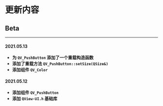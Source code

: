 # 更新内容

## Beta

---

#### 2021.05.13

- **为 `QV_PushButton` 添加了一个重载构造函数**
- **添加了重载方法 `QV_PushButton::setSize(QSize&)`**
- **添加组件 `QV_Color`**

#### 2021.05.12

- **添加组件 `QV_PushButton`**
- **添加 `QView-UI.h` 基础库**
